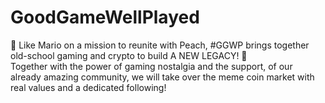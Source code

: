 # GoodGameWellPlayed
👾 Like Mario on a mission to reunite with Peach, #GGWP brings together old-school gaming and crypto to build A NEW LEGACY! 🚀<br />
Together with the power of gaming nostalgia and the support, of our already amazing community, we will take over the meme coin market with real values and a dedicated following!

